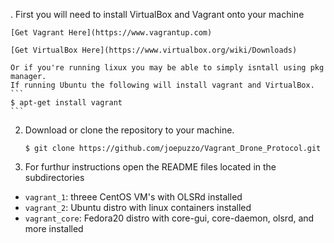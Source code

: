 . First you will need to install VirtualBox and Vagrant onto your machine

    [Get Vagrant Here](https://www.vagrantup.com)
    
    [Get VirtualBox Here](https://www.virtualbox.org/wiki/Downloads) 
    
    Or if you're running lixux you may be able to simply isntall using pkg manager.  
    If running Ubuntu the following will install vagrant and VirtualBox.
    ```
    $ apt-get install vagrant     
    ```

2. Download or clone the repository to your machine. 
    ```
    $ git clone https://github.com/joepuzzo/Vagrant_Drone_Protocol.git
    ```
3. For furthur instructions open the README files located in the subdirectories
* `vagrant_1`: threee CentOS VM's with OLSRd installed
* `vagrant_2`: Ubuntu distro with linux containers installed 
* `vagrant_core`: Fedora20 distro with core-gui, core-daemon, olsrd, and more installed
